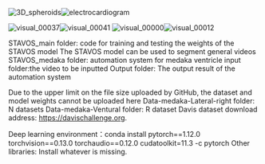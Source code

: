 ![3D_spheroids](https://github.com/KuiZeng/STAVOS/assets/139167726/4739e30b-ed4a-414a-9df5-428dd313f7a2)![electrocardiogram](https://github.com/KuiZeng/STAVOS/assets/139167726/b3a1650b-aab5-4d2c-8007-a1ad74d4af0f)

![visual_00037](https://github.com/KuiZeng/STAVOS/assets/139167726/75dcfa4e-06e3-492e-b0cd-505f9456b46e)![visual_00041](https://github.com/KuiZeng/STAVOS/assets/139167726/26c0e11b-b147-4ed9-950e-584d87e68c69)
![visual_00000](https://github.com/KuiZeng/STAVOS/assets/139167726/dd0debd6-fc0e-4e89-b5f0-cfea658537f9)![visual_00012](https://github.com/KuiZeng/STAVOS/assets/139167726/2a20d1c4-9d31-4f42-afe6-3f13290d302a)



STAVOS_main folder: code for training and testing the weights of the STAVOS model
The STAVOS model can be used to segment general videos
STAVOS_medaka folder: automation system for medaka ventricle
input folder:the video to be inputted
Output folder: The output result of the automation system


Due to the upper limit on the file size uploaded by GitHub, the dataset and model weights cannot be uploaded here
Data-medaka-Lateral-right folder: N datasets
Data-medaka-Ventural folder: R dataset
Davis dataset download address: https://davischallenge.org.




Deep learning environment：conda install pytorch==1.12.0 torchvision==0.13.0 torchaudio==0.12.0 cudatoolkit=11.3 -c pytorch
Other libraries: Install whatever is missing.
